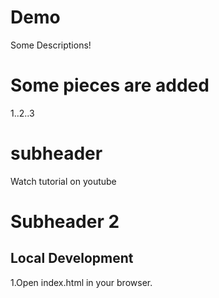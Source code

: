 

# Demo

Some Descriptions!

# Some pieces are added

1..2..3

# subheader

Watch tutorial on youtube

# Subheader 2

## Local Development

1.Open index.html in your browser.


